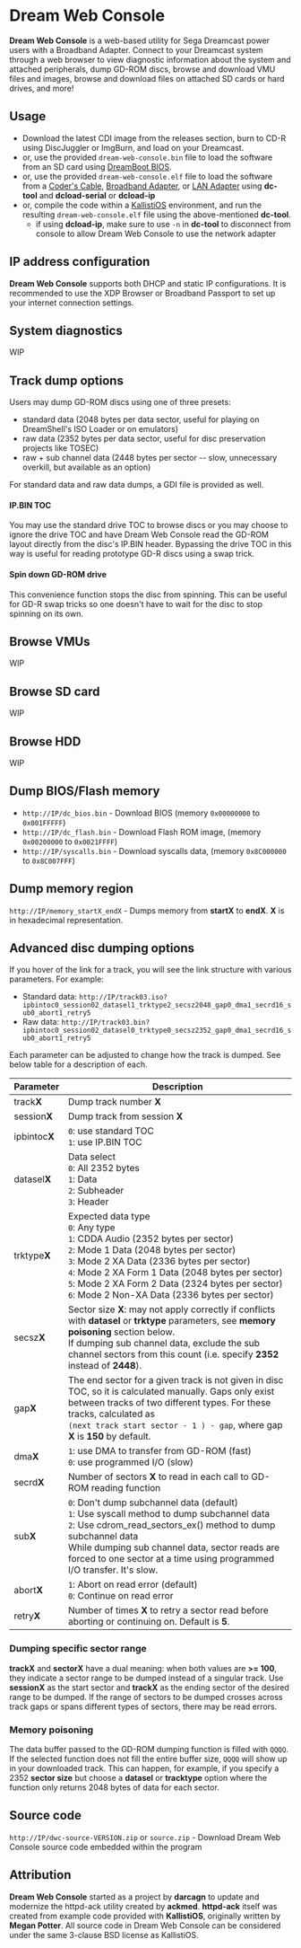 # Dream Web Console
**Dream Web Console** is a web-based utility for Sega Dreamcast power users with a Broadband Adapter. Connect to your Dreamcast system through a web browser to view diagnostic information about the system and attached peripherals, dump GD-ROM discs, browse and download VMU files and images, browse and download files on attached SD cards or hard drives, and more!

## Usage
- Download the latest CDI image from the releases section, burn to CD-R using DiscJuggler or ImgBurn, and load on your Dreamcast.
- or, use the provided `dream-web-console.bin` file to load the software from an SD card using [DreamBoot BIOS](https://github.com/Cpasjuste/dreamboot).
- or, use the provided `dream-web-console.elf` file to load the software from a [Coder's Cable](https://dreamcast.wiki/Coder%27s_cable), [Broadband Adapter](https://dreamcast.wiki/Broadband_adapter), or [LAN Adapter](https://dreamcast.wiki/LAN_adapter) using **dc-tool** and **dcload-serial** or **dcload-ip**
- or, compile the code within a [KallistiOS](https://github.com/KallistiOS/KallistiOS) environment, and run the resulting `dream-web-console.elf` file using the above-mentioned **dc-tool**.
  - if using **dcload-ip**, make sure to use `-n` in **dc-tool** to disconnect from console to allow Dream Web Console to use the network adapter

## IP address configuration
**Dream Web Console** supports both DHCP and static IP configurations. It is recommended to use the XDP Browser or Broadband Passport to set up your internet connection settings.

## System diagnostics
WIP

## Track dump options
Users may dump GD-ROM discs using one of three presets:
- standard data (2048 bytes per data sector, useful for playing on DreamShell's ISO Loader or on emulators)
- raw data (2352 bytes per data sector, useful for disc preservation projects like TOSEC)
- raw + sub channel data (2448 bytes per sector -- slow, unnecessary overkill, but available as an option)

For standard data and raw data dumps, a GDI file is provided as well. 

#### IP.BIN TOC
You may use the standard drive TOC to browse discs or you may choose to ignore the drive TOC and have Dream Web Console read the GD-ROM layout directly from the disc's IP.BIN header. Bypassing the drive TOC in this way is useful for reading prototype GD-R discs using a swap trick.

#### Spin down GD-ROM drive
This convenience function stops the disc from spinning. This can be useful for GD-R swap tricks so one doesn't have to wait for the disc to stop spinning on its own.

## Browse VMUs
WIP

## Browse SD card
WIP

## Browse HDD
WIP

## Dump BIOS/Flash memory
- `http://IP/dc_bios.bin` - Download BIOS (memory `0x00000000` to `0x001FFFFF`)
- `http://IP/dc_flash.bin` - Download Flash ROM image, (memory `0x00200000` to `0x0021FFFF`)
- `http://IP/syscalls.bin` - Download syscalls data, (memory `0x8C000000` to `0x8C007FFF`)

## Dump memory region
`http://IP/memory_startX_endX` - Dumps memory from **startX** to **endX**. **X** is in hexadecimal representation.

## Advanced disc dumping options
If you hover of the link for a track, you will see the link structure with various parameters. For example:
- Standard data: `http://IP/track03.iso?ipbintoc0_session02_datasel1_trktype2_secsz2048_gap0_dma1_secrd16_sub0_abort1_retry5`
- Raw data: `http://IP/track03.bin?ipbintoc0_session02_datasel0_trktype0_secsz2352_gap0_dma1_secrd16_sub0_abort1_retry5`

Each parameter can be adjusted to change how the track is dumped. See below table for a description of each.

| **Parameter** | **Description**      |
|---------------|----------------------|
| track**X**    | Dump track number **X** |
| session**X**  | Dump track from session **X** |
| ipbintoc**X** | `0`: use standard TOC<br />`1`: use IP.BIN TOC |
| datasel**X**  | Data select<br />`0`: All 2352 bytes<br />`1`: Data<br />`2`: Subheader<br />`3`: Header |
| trktype**X**  | Expected data type<br />`0`: Any type<br />`1`: CDDA Audio (2352 bytes per sector)<br />`2`: Mode 1 Data (2048 bytes per sector)<br />`3`: Mode 2 XA Data (2336 bytes per sector)<br />`4`: Mode 2 XA Form 1 Data (2048 bytes per sector)<br />`5`: Mode 2 XA Form 2 Data (2324 bytes per sector)<br />`6`: Mode 2 Non-XA Data (2336 bytes per sector) |
| secsz**X**    | Sector size **X**: may not apply correctly if conflicts with **datasel** or **trktype** parameters, see **memory poisoning** section below.<br />If dumping sub channel data, exclude the sub channel sectors from this count (i.e. specify **2352** instead of **2448**). |
| gap**X**      | The end sector for a given track is not given in disc TOC, so it is calculated manually. Gaps only exist between tracks of two different types. For these tracks, calculated as<br />`(next track start sector - 1 ) - gap`, where gap **X** is **150** by default. |
| dma**X**      | `1`: use DMA to transfer from GD-ROM (fast)<br />`0`: use programmed I/O (slow) |
| secrd**X**    | Number of sectors **X** to read in each call to GD-ROM reading function |
| sub**X**      | `0`: Don't dump subchannel data (default)<br />`1`: Use syscall method to dump subchannel data<br />`2`: Use cdrom_read_sectors_ex() method to dump subchannel data<br />While dumping sub channel data, sector reads are forced to one sector at a time using programmed I/O transfer. It's slow. |
| abort**X**    | `1`: Abort on read error (default)<br />`0`: Continue on read error |
| retry**X**    | Number of times **X** to retry a sector read before aborting or continuing on. Default is **5**. |

### Dumping specific sector range
**trackX** and **sectorX** have a dual meaning: when both values are **>= 100**, they indicate a sector range to be dumped instead of a singular track. Use **sessionX** as the start sector and **trackX** as the ending sector of the desired range to be dumped. If the range of sectors to be dumped crosses across track gaps or spans different types of sectors, there may be read errors.

### Memory poisoning
The data buffer passed to the GD-ROM dumping function is filled with `QQQQ`. If the selected function does not fill the entire buffer size, `QQQQ` will show up in your downloaded track. This can happen, for example, if you specify a 2352 **sector size** but choose a **datasel** or **tracktype** option where the function only returns 2048 bytes of data for each sector.

## Source code
`http://IP/dwc-source-VERSION.zip` or `source.zip` - Download Dream Web Console source code embedded within the program

## Attribution
**Dream Web Console** started as a project by **darcagn** to update and modernize the httpd-ack utility created by **ackmed**.
**httpd-ack** itself was created from example code provided with **KallistiOS**, originally written by **Megan Potter**.
All source code in Dream Web Console can be considered under the same 3-clause BSD license as KallistiOS. 
